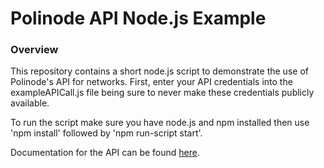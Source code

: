 Polinode API Node.js Example
==============================

### Overview

This repository contains a short node.js script to demonstrate the use of Polinode's API for networks. First, enter your API credentials into the exampleAPICall.js file being sure to never make these credentials publicly available.

To run the script make sure you have node.js and npm installed then use 'npm install' followed by 'npm run-script start'.

Documentation for the API can be found [here](https://docs.google.com/document/d/1VPtSzuIQQWCa7v-sPob9M4SwyJLyWtag8lVJLFiXbaI/edit).
